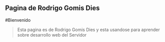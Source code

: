 ## Pagina de Rodrigo Gomis Dies

#Bienvenido 
> Esta pagina es de Rodrigo Gomis Dies y esta usandose para aprender sobre desarrollo web del Servidor
